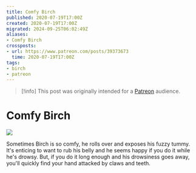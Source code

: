 ```yaml
---
title: Comfy Birch
published: 2020-07-19T17:00Z
created: 2020-07-19T17:00Z
migrated: 2024-09-25T06:02:49Z
aliases:
- Comfy Birch
crossposts:
- url: https://www.patreon.com/posts/39373673
  time: 2020-07-19T17:00Z
tags:
- birch
- patreon
---
```


> [!info]
> This post was originally intended for a [Patreon](../tags/patreon.md) audience.

# Comfy Birch

![](202007191700-birch.jpg)

Sometimes Birch is so comfy, he rolls over and exposes his fuzzy tummy. It's enticing to want to rub his belly and he seems happy if you do it while he's drowsy. But, if you do it long enough and his drowsiness goes away, you'll quickly find your hand attacked by claws and teeth.
